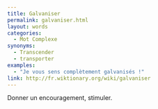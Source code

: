 ```yaml
---
title: Galvaniser
permalink: galvaniser.html
layout: words
categories:
  - Mot Complexe
synonyms:
  - Transcender
  - transporter
examples:
  - "Je vous sens complètement galvanisés !"
link: http://fr.wiktionary.org/wiki/galvaniser
---
```


Donner un encouragement, stimuler.
